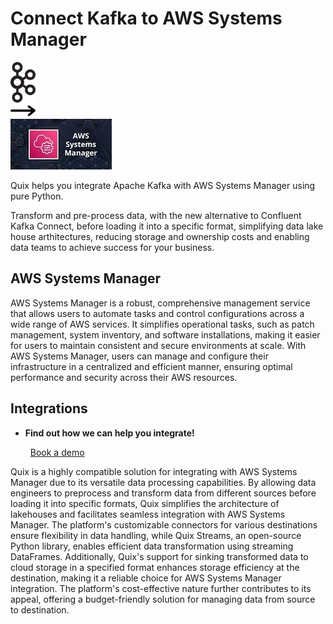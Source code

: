 # Connect Kafka to AWS Systems Manager

<div class="connect-images cards blog-grid-card" markdown>
<div>
<img src="../images/kafka_logo.png" width="40px" />
</div>
<div>
<img src="../images/arrow.svg" width="40px" />
</div>
<div>
<img src="./images/aws-systems-manager_1.jpg" />
</div>
</div>

Quix helps you integrate Apache Kafka with AWS Systems Manager using pure Python.

Transform and pre-process data, with the new alternative to Confluent Kafka Connect, before loading it into a specific format, simplifying data lake house arthitectures, reducing storage and ownership costs and enabling data teams to achieve success for your business.

## AWS Systems Manager

AWS Systems Manager is a robust, comprehensive management service that allows users to automate tasks and control configurations across a wide range of AWS services. It simplifies operational tasks, such as patch management, system inventory, and software installations, making it easier for users to maintain consistent and secure environments at scale. With AWS Systems Manager, users can manage and configure their infrastructure in a centralized and efficient manner, ensuring optimal performance and security across their AWS resources.

## Integrations

<div class="grid cards" markdown>

- __Find out how we can help you integrate!__

    <a class="md-button md-button--primary" href="https://share.hsforms.com/1iW0TmZzKQMChk0lxd_tGiw4yjw2?__hstc=175542013.2303933fbd746c0ac86d9ccbe9bc9100.1728383268831.1729603416735.1729620918855.31&__hssc=175542013.1.1729620918855&__hsfp=2132701734" target="_blank" style="margin:.5rem;">Book a demo</a>

</div>


Quix is a highly compatible solution for integrating with AWS Systems Manager due to its versatile data processing capabilities. By allowing data engineers to preprocess and transform data from different sources before loading it into specific formats, Quix simplifies the architecture of lakehouses and facilitates seamless integration with AWS Systems Manager. The platform's customizable connectors for various destinations ensure flexibility in data handling, while Quix Streams, an open-source Python library, enables efficient data transformation using streaming DataFrames. Additionally, Quix's support for sinking transformed data to cloud storage in a specified format enhances storage efficiency at the destination, making it a reliable choice for AWS Systems Manager integration. The platform's cost-effective nature further contributes to its appeal, offering a budget-friendly solution for managing data from source to destination.

